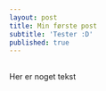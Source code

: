 ```yaml
---
layout: post
title: Min første post
subtitle: 'Tester :D'
published: true
---
```

##

Her er noget tekst
